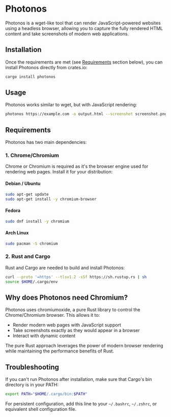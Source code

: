 # Photonos

Photonos is a wget-like tool that can render JavaScript-powered websites using a headless browser, allowing you to capture the fully rendered HTML content and take screenshots of modern web applications.

## Installation

Once the requirements are met (see [Requirements](#requirements) section below), you can install Photonos directly from crates.io:

```bash
cargo install photonos
```

## Usage

Photonos works similar to wget, but with JavaScript rendering:

```bash
photonos https://example.com -o output.html --screenshot screenshot.png
```

## Requirements

Photonos has two main dependencies:

### 1. Chrome/Chromium

Chrome or Chromium is required as it's the browser engine used for rendering web pages. Install it for your distribution:

#### Debian / Ubuntu
```bash
sudo apt-get update
sudo apt-get install -y chromium-browser
```

#### Fedora
```bash
sudo dnf install -y chromium
```

#### Arch Linux
```bash
sudo pacman -S chromium
```

### 2. Rust and Cargo

Rust and Cargo are needed to build and install Photonos:

```bash
curl --proto '=https' --tlsv1.2 -sSf https://sh.rustup.rs | sh
source $HOME/.cargo/env
```

## Why does Photonos need Chromium?

Photonos uses chromiumoxide, a pure Rust library to control the Chrome/Chromium browser. This allows it to:

- Render modern web pages with JavaScript support
- Take screenshots exactly as they would appear in a browser
- Interact with dynamic content

The pure Rust approach leverages the power of modern browser rendering while maintaining the performance benefits of Rust.

## Troubleshooting

If you can't run Photonos after installation, make sure that Cargo's bin directory is in your PATH:

```bash
export PATH="$HOME/.cargo/bin:$PATH"
```

For persistent configuration, add this line to your `~/.bashrc`, `~/.zshrc`, or equivalent shell configuration file.